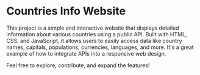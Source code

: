 # Countries Info Website

This project is a simple and interactive website that displays detailed information about various countries using a public API. Built with HTML, CSS, and JavaScript, it allows users to easily access data like country names, capitals, populations, currencies, languages, and more. It's a great example of how to integrate APIs into a responsive web design.

Feel free to explore, contribute, and expand the features!
 
